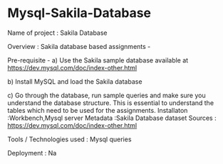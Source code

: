 # Mysql-Sakila-Database

Name of project : Sakila Database

Overview : Sakila database based assignments - 

Pre-requisite - 
a) Use the Sakila sample database available at 
https://dev.mysql.com/doc/index-other.html

b) Install MySQL and load the Sakila database 

c) Go through the database, run sample queries and make sure you understand the database structure. This is essential to understand the tables which need to be used for the assignments.
Installaton :Workbench,Mysql server
Metadata :Sakila Database dataset
Sources : https://dev.mysql.com/doc/index-other.html

Tools / Technologies used : Mysql queries

Deployment : Na

